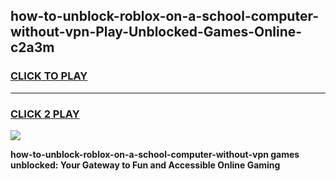
## how-to-unblock-roblox-on-a-school-computer-without-vpn-Play-Unblocked-Games-Online-c2a3m
<h3>
<a href="https://premium76.site?title=how-to-unblock-roblox-on-a-school-computer-without-vpn&ref=25A">CLICK TO PLAY</a></h3>
<hr>

<h3>
<a href="https://premium76.site?title=how-to-unblock-roblox-on-a-school-computer-without-vpn&ref=25A">CLICK 2 PLAY</a>
  
</h3>

<a href="https://premium76.site?title=how-to-unblock-roblox-on-a-school-computer-without-vpn&ref=25A"><img src="https://clearcache.store/games.png"></a>


**how-to-unblock-roblox-on-a-school-computer-without-vpn games unblocked: Your Gateway to Fun and Accessible Online Gaming**
